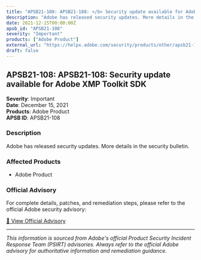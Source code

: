```yaml
---
title: "APSB21-108: APSB21-108: </b> Security update available for Adobe XMP Toolkit SDK </a><br />"
description: "Adobe has released security updates. More details in the security bulletin."
date: 2021-12-15T00:00:00Z
apsb_id: "APSB21-108"
severity: "Important"
products: ["Adobe Product"]
external_url: "https://helpx.adobe.com/security/products/other/apsb21-108.html"
draft: false
---
```


## APSB21-108: APSB21-108: </b> Security update available for Adobe XMP Toolkit SDK </a><br />

**Severity**: Important  
**Date**: December 15, 2021  
**Products**: Adobe Product  
**APSB ID**: APSB21-108

### Description

Adobe has released security updates. More details in the security bulletin.

### Affected Products

- Adobe Product


### Official Advisory

For complete details, patches, and remediation steps, please refer to the official Adobe security advisory:

[🔗 View Official Advisory](https://helpx.adobe.com/security/products/other/apsb21-108.html)

---

*This information is sourced from Adobe's official Product Security Incident Response Team (PSIRT) advisories. Always refer to the official Adobe advisory for authoritative information and remediation guidance.*

